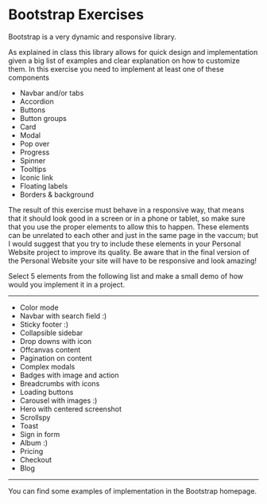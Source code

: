 # Bootstrap Exercises

Bootstrap is a very dynamic and responsive library.

As explained in class this library allows for quick design and implementation given a big list of examples and clear explanation on how to customize them.
In this exercise you need to implement at least one of these components

- Navbar and/or tabs
- Accordion
- Buttons
- Button groups
- Card
- Modal
- Pop over
- Progress
- Spinner
- Tooltips
- Iconic link
- Floating labels
- Borders & background

The result of this exercise must behave in a responsive way, that means that it should look good in a screen or in a phone or tablet, so make sure that you use the proper elements to allow this to happen. These elements can be unrelated to each other and just in the same page in the vaccum; but I would suggest that you try to include these elements in your Personal Website project to improve its quality. Be aware that in the final version of the Personal Website your site will have to be responsive and look amazing!

Select 5 elements from the following list and make a small demo of how would you implement it in a project.

---

- Color mode
- Navbar with search field      :)
- Sticky footer                 :)
- Collapsible sidebar
- Drop downs with icon
- Offcanvas content
- Pagination on content
- Complex modals
- Badges with image and action
- Breadcrumbs with icons      
- Loading buttons
- Carousel with images         :)
- Hero with centered screenshot
- Scrollspy
- Toast
- Sign in form
- Album                         :)
- Pricing
- Checkout
- Blog

---

You can find some examples of implementation in the Bootstrap homepage.
